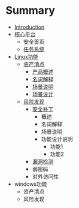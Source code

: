# Summary

* [Introduction](README.md)
* [核心平台](he-xin-ping-tai.md)
  * 安全首页
  * [任务系统](he-xin-ping-tai/ren-wu-xi-tong.md)
* [Linux功能](linuxgong-neng.md)
  * [资产清点](zi-chan-qing-dian.md)
    * [产品概述](chan-pin-gai-shu.md)
    * [名词解释](ming-ci-jie-shi.md)
    * [场景说明](chang-jing-shuo-ming.md)
    * [场景设计](chang-jing-she-ji.md)
  * [风险发现](feng-xian-fa-xian.md)
    * [安全补丁](feng-xian-fa-xian/an-quan-bu-ding.md)
      * 概述
      * 名词解释
      * 场景说明
      * 功能设计说明
        * 功能1
        * 功能2
    * [漏洞检测](feng-xian-fa-xian/lou-dong-jian-ce.md)
    * 弱密码
    * 对外访问性
* windows功能
  * 资产清点
  * 风险发现

